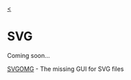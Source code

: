 
[<](../../README.md)

<!-- <img width="475" src="img/favicon-sneakaway.png"> -->

# SVG

Coming soon...




[SVGOMG](https://jakearchibald.github.io/svgomg/) - The missing GUI for SVG files
